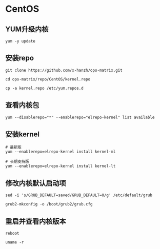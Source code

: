 # CentOS
## YUM升级内核
```
yum -y update
```

## 安装repo
```
git clone https://github.com/x-hanzh/ops-matrix.git

cd ops-matrix/repo/CentOS/kernel.repo

cp -a kernel.repo /etc/yum.repos.d
```

## 查看内核包
```
yum --disablerepo="*" --enablerepo="elrepo-kernel" list available
```

## 安装kernel
```
# 最新版
yum --enablerepo=elrepo-kernel install kernel-ml

# 长期支持版
yum --enablerepo=elrepo-kernel install kernel-lt
```

## 修改内核默认启动项
```
sed -i 's/GRUB_DEFAULT=saved/GRUB_DEFAULT=0/g' /etc/default/grub

grub2-mkconfig -o /boot/grub2/grub.cfg
```

## 重启并查看内核版本
```
reboot 

uname -r 

```